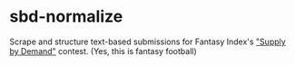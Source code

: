 # sbd-normalize
Scrape and structure text-based submissions for Fantasy Index's ["Supply by Demand"](https://fantasyindex.com/tagged/supply-by-demand/2161) contest.  (Yes, this is fantasy football)
